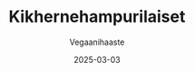 ---
title: "Kikhernehampurilaiset"
image: "https://vegaanibotti.lauravuo.me/2025/03/2025-03-03_small.png"
date: 2025-03-03
receipt_url: "https://vegaanihaaste.fi/reseptit/kikhernehampurilaiset"
author: "Vegaanihaaste"
---